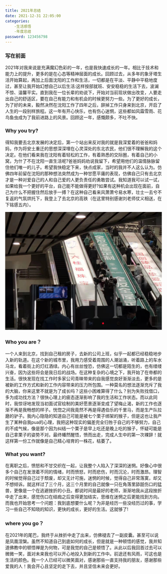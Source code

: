 ```yaml
---
title: 2021年总结
date: 2021-12-31 22:05:00
categories:
	-生活感悟
	-年度总结
password: 123456798
---
```

### 写在前面

2021年对我来说是充满魔幻色彩的一年，也是我快速成长的一年。相比于技术和能力上的提升，更多的是在心态等精神层面的成长。回顾过去，从多年的象牙塔生活开始算起，再加上后面沈阳的工作和生活，一切都是在平淡、平静中平稳地度过，甚至让我开始幻想自己以后生活:这样按部就班、安安稳稳的生活下去，波澜不惊、温馨平实。直到我在一位长辈的劝说下，开始对当前现状做出改变，人要走出自己的舒适区，要在自己有能力和有机会的时候更努力一些。为了更好的成长，为了好的未来，毅然决然在沈阳工作了四年之后，辞掉工作只身来到北京，开启了人生的一段别样旅程。这一年有开心快乐，也有伤心迷惘，这些都如风霜雪雨、花鸟鱼虫成为了我前进路上的风景。回顾这一年，感慨颇多，不吐不快。

### Why you try?

得知我要去北京发展的决定后，第一个站出来反对我的就是我深爱着的爸爸和妈妈，作为将安土重迁的思想深深埋在心灵深处的东北农民，他们很不理解我的这个决定。在他们看来我在沈阳有着轻松的工作，有着熟悉的交际圈，有着自己的小窝，为什了不在沈阳一直生活呢?爸爸妈妈劝说我留下，希望用他们的温情脉脉留住他们唯一的儿子。希望我快稳定下来，快点成家，当时的我并不人这么认为。仿佛四年前留在沈阳的那种想法突然成为一种甘愿平庸的表现，仿佛自己只有去北京才是一种对爱自己的人和自己爱的人更负责任的勇敢尝试。我知道我可以试一试，如果给我一个更好的平台，自己能不能做得更好?如果有这种机会出现在面前，自己为什么不把握住然后放手一搏？在这种自己看来风萧萧兮易水寒，壮士一去兮不复返的气氛烘托下，我登上了去北京的高铁（在这里特别感谢刘老师仗义相送，在下铭感五内）。

![微信图片_20220224235727](../images/2021年总结/微信图片_20220224235727.jpg)

### Who you are？

一个人来到北京，找到自己租的房子，去新的公司上班，似乎一起都已经稳稳地步入新的轨道。在这个新的城市里，我用力感受着周围的人潮汹涌，听着路上的车水马龙，看着街上的灯红酒绿。内心有丝丝惶恐，仿佛这一切都是陌生的，也有缕缕兴奋，因为这些将会是我日后的战场。在这种复杂的心境之下，我开始了在帝都的生活。很快发现在找工作时多家公司青睐带来的自我感觉良好渐渐淡去，更多的是被新的工作方式和新的工作内容带来的压力所包围。一种莫名的想法逐渐充斥了我的大脑，你来这里不就是为了成长吗？这些小困难算得了什么？别为失败找借口，多为成功找方法？很快心理上的疲态逐渐影响了我的生活和工作状态。而以此同时，我惊讶地发现当初面试官绘制的美好愿景逐渐变成了望梅止渴，新的工作也逐渐不再是我畅想的样子。恍惚之间我竟然不再是得遇伯乐的千里马，而是生产队拉磨的驴子。我内心隐隐的知道自己可能是被七个栗子绑架的猴子，但是这也让我产生了某种自我pua的心理，我把这种现实的偏差完全归咎于自己的不够努力，自己的不成气候，像是那个因为纠结一个栗子是早上吃还是晚上吃的猴子，怀疑可能是自己拿栗子的姿势不对。最终幡然醒悟，愤而出走，完成人生中的第一次裸辞！就这样第一份工作就像是自己精心培育的一株花，枯萎了。

### What you want?

在离职之后，愤怒和不甘交织在一起，让我整个人陷入了深深的迷惘。好像心中很多个自己在发泄着不同的情绪，时而愤怒，时而悲伤，时而沉沦，时而激昂。理智的时候觉得自己过于颓废，却又无计可施，迷惘的时候，觉得自己非常落寞，却又不想倾诉。就这样过了三个月，这三个月里的自己就像一只在角落里舔舐伤口的猛兽，更像是一个在逃避挫折的小丑。都说时间是最好的老师，渐渐地我从这段挫折中走了出来，感觉伤口在结痂之后变得更加结实，思维在迷惘之后更能找到方向。而我也开始思考一个问题：我到底想要什么呢？为非是经历一些没经历过的事，学习一些自己不知晓的知识，更快的成长，更好的生活。这就够了!

### where you go？

在2021年的尾巴，我终于从挫折中走了出来，仿佛褪去了一副皮囊。甚至可以说是凤凰涅槃。虽然不知道自己到底如何的成长，但是就是一种顿悟的感觉，我并知道佛教中的顿悟禅是为何物，可是我觉的自己是顿悟了。从此以后我回首过去可以微微一笑，面对未来我也可以开心地投入到新的工作中。前途还有风雨，可这也是生活的颜色。我一个人已经可以微笑面对，感谢那些一直支持我的朋友，感谢那些爱我的人！我会开心且坚定的走下去，并且坚信未来会更好。



